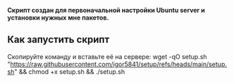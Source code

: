 **Скрипт создан для первоначальной настройки Ubuntu server и установки нужных мне пакетов.**

## Как запустить скрипт ##
Скопируйте команду и вставьте её на сервере:
wget -qO setup.sh "https://raw.githubusercontent.com/igor5841/setup/refs/heads/main/setup.sh" && chmod +x setup.sh && ./setup.sh
